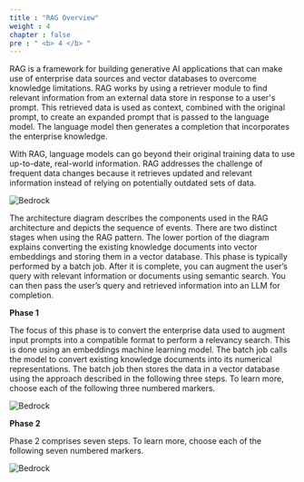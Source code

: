 ```yaml
---
title : "RAG Overview"
weight : 4
chapter : false
pre : " <b> 4 </b> "
---
```


RAG is a framework for building generative AI applications that can make use of enterprise data sources and vector databases to overcome knowledge limitations. RAG works by using a retriever module to find relevant information from an external data store in response to a user's prompt. This retrieved data is used as context, combined with the original prompt, to create an expanded prompt that is passed to the language model. The language model then generates a completion that incorporates the enterprise knowledge. 

With RAG, language models can go beyond their original training data to use up-to-date, real-world information. RAG addresses the challenge of frequent data changes because it retrieves updated and relevant information instead of relying on potentially outdated sets of data.

![Bedrock](/images/4/1.png?featherlight=false&width=90pc)

The architecture diagram describes the components used in the RAG architecture and depicts the sequence of events. There are two distinct stages when using the RAG pattern. The lower portion of the diagram explains converting the existing knowledge documents into vector embeddings and storing them in a vector database. This phase is typically performed by a batch job. After it is complete, you can augment the user’s query with relevant information or documents using semantic search. You can then pass the user’s query and retrieved information into an LLM for completion.

**Phase 1**

The focus of this phase is to convert the enterprise data used to augment input prompts into a compatible format to perform a relevancy search. This is done using an embeddings machine learning model. The batch job calls the model to convert existing knowledge documents into its numerical representations. The batch job then stores the data in a vector database using the approach described in the following three steps. To learn more, choose each of the following three numbered markers.

![Bedrock](/images/4/2.png?featherlight=false&width=90pc)

**Phase 2**

Phase 2 comprises seven steps. To learn more, choose each of the following seven numbered markers.

![Bedrock](/images/4/3.jpg?featherlight=false&width=90pc)
